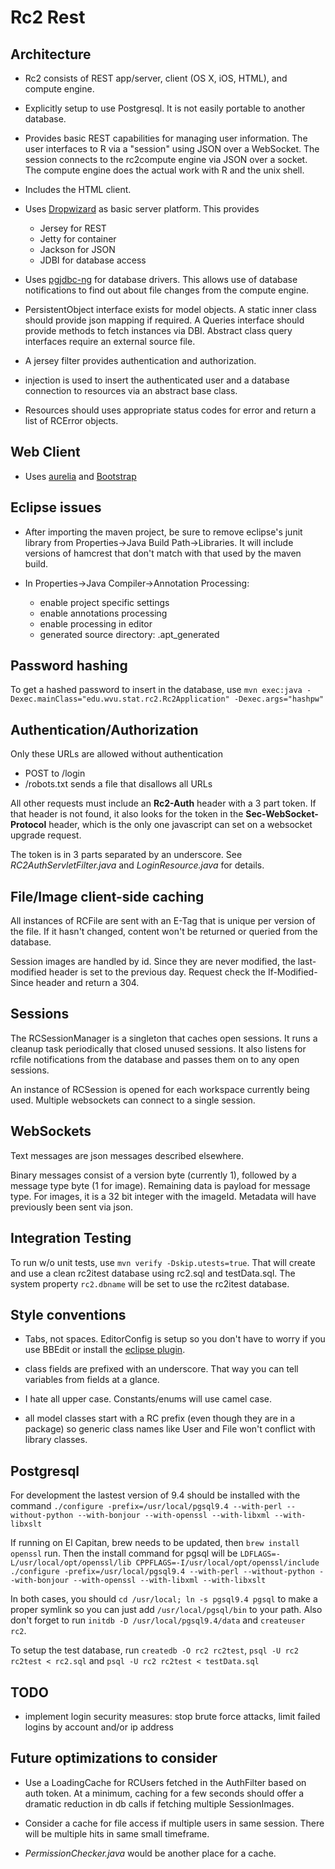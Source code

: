# Rc2 Rest

## Architecture

* Rc2 consists of REST app/server, client (OS X, iOS, HTML), and compute engine.  

* Explicitly setup to use Postgresql. It is not easily portable to another database.

* Provides basic REST capabilities for managing user information. The user interfaces to R via a "session" using JSON over a WebSocket. The session connects to the rc2compute engine via JSON over a socket. The compute engine does the actual work with R and the unix shell.

* Includes the HTML client.

* Uses [Dropwizard](https://dropwizard.github.io/dropwizard/, "Dropwizard") as basic server platform. This provides

	* Jersey for REST
	* Jetty for container
	* Jackson for JSON
	* JDBI for database access
	
* Uses [pgjdbc-ng](https://github.com/impossibl/pgjdbc-ng) for database drivers. This allows use of database notifications to find out about file changes from the compute engine.

* PersistentObject interface exists for model objects. A static inner class should provide json mapping if required. A Queries interface should provide methods to fetch instances via DBI. Abstract class query interfaces require an external source file.

* A jersey filter provides authentication and authorization.

* injection is used to insert the authenticated user and a database connection to resources via an abstract base class.

* Resources should uses appropriate status codes for error and return a list of RCError objects. 

## Web Client

* Uses [aurelia](http://aurelia.io/) and [Bootstrap](http://getbootstrap.com/)

## Eclipse issues

* After importing the maven project, be sure to remove eclipse's junit library from Properties->Java Build Path->Libraries. It will include versions of hamcrest that don't match with that used by the maven build.

* In Properties->Java Compiler->Annotation Processing:

	* enable project specific settings
	* enable annotations processing
	* enable processing in editor
	* generated source directory: .apt_generated
	
## Password hashing

To get a hashed password to insert in the database, use `mvn exec:java -Dexec.mainClass="edu.wvu.stat.rc2.Rc2Application" -Dexec.args="hashpw"`

## Authentication/Authorization

Only these URLs are allowed without authentication

* POST to /login
* /robots.txt sends a file that disallows all URLs

All other requests must include an **Rc2-Auth** header with a 3 part token. If that header is not found, it also looks for the  token in the **Sec-WebSocket-Protocol** header, which is the only one javascript can set on a websocket upgrade request.

The token is in 3 parts separated by an underscore. See *RC2AuthServletFilter.java* and *LoginResource.java* for details.

## File/Image client-side caching

All instances of RCFile are sent with an E-Tag that is unique per version of the file. If it hasn't changed, content won't be returned or queried from the database.

Session images are handled by id. Since they are never modified, the last-modified header is set to the previous day. Request check the If-Modified-Since header and return a 304.

## Sessions

The RCSessionManager is a singleton that caches open sessions. It runs a cleanup task periodically that closed unused sessions. It also listens for rcfile notifications from the database and passes them on to any open sessions.

An instance of RCSession is opened for each workspace currently being used. Multiple websockets can connect to a single session. 

## WebSockets

Text messages are json messages described elsewhere.

Binary messages consist of a version byte (currently 1), followed by a message type byte (1 for image). Remaining data is payload for message type. For images, it is a 32 bit integer with the imageId. Metadata will have previously been sent via json.

## Integration Testing

To run w/o unit tests, use `mvn verify -Dskip.utests=true`. That will create and use a clean rc2itest database using rc2.sql and testData.sql. The system property `rc2.dbname` will be set to use the rc2itest database.

## Style conventions

* Tabs, not spaces. EditorConfig is setup so you don't have to worry if you use BBEdit or install the [eclipse plugin](https://github.com/ncjones/editorconfig-eclipse).

* class fields are prefixed with an underscore. That way you can tell variables from fields at a glance.

* I hate all upper case. Constants/enums will use camel case.

* all model classes start with a RC prefix (even though they are in a package) so generic class names like User and File won't conflict with library classes.

## Postgresql

For development the lastest version of 9.4 should be installed with the command `./configure -prefix=/usr/local/pgsql9.4 --with-perl --without-python --with-bonjour --with-openssl --with-libxml --with-libxslt`

If running on El Capitan, brew needs to be updated, then `brew install openssl` run. Then the install command for pgsql will be `LDFLAGS=-L/usr/local/opt/openssl/lib CPPFLAGS=-I/usr/local/opt/openssl/include ./configure -prefix=/usr/local/pgsql9.4 --with-perl --without-python --with-bonjour --with-openssl --with-libxml --with-libxslt`

In both cases, you should `cd /usr/local; ln -s pgsql9.4 pgsql` to make a proper symlink so you can just add `/usr/local/pgsql/bin` to your path. Also don't forget to run `initdb -D /usr/local/pgsql9.4/data` and `createuser rc2`. 

To setup the test database, run `createdb -O rc2 rc2test`, `psql -U rc2 rc2test < rc2.sql` and `psql -U rc2 rc2test < testData.sql`


## TODO

* implement login security measures: stop brute force attacks, limit failed logins by account and/or ip address

## Future optimizations to consider

* Use a LoadingCache for RCUsers fetched in the AuthFilter based on auth token. At a minimum, caching for a few seconds should offer a dramatic reduction in db calls if fetching multiple SessionImages.

* Consider a cache for file access if multiple users in same session. There will be multiple hits in same small timeframe.

* *PermissionChecker.java* would be another place for a cache.
